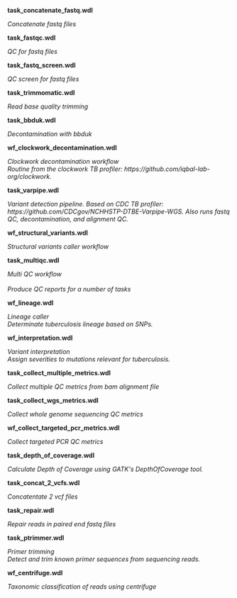<p> <b>task_concatenate_fastq.wdl</b> <p><i> Concatenate fastq files</i></p></p>
<p> <b>task_fastqc.wdl</b> <p><i> QC for fastq files</i></p></p>
<p> <b>task_fastq_screen.wdl</b> <p><i> QC screen for fastq files</i></p></p>
<p> <b>task_trimmomatic.wdl</b> <p><i> Read base quality trimming</i></p></p>
<p> <b>task_bbduk.wdl</b> <p><i> Decontamination with bbduk</i></p></p>
<p> <b>wf_clockwork_decontamination.wdl</b> <p><i> Clockwork decontamination workflow <br> Routine from the clockwork TB profiler: https://github.com/iqbal-lab-org/clockwork.</i></p></p>
<p> <b>task_varpipe.wdl</b> <p><i> Variant detection pipeline. Based on CDC TB profiler: https://github.com/CDCgov/NCHHSTP-DTBE-Varpipe-WGS. Also runs fastq QC, decontamination, and alignment QC.</i></p></p>
<p> <b>wf_structural_variants.wdl</b> <p><i> Structural variants caller workflow</i></p></p>
<p> <b>task_multiqc.wdl</b> <p><i> Multi QC workflow <br><br> Produce QC reports for a number of tasks</i></p></p>
<p> <b>wf_lineage.wdl</b> <p><i> Lineage caller <br> Determinate tuberculosis lineage based on SNPs.</i></p></p>
<p> <b>wf_interpretation.wdl</b> <p><i> Variant interpretation <br> Assign severities to mutations relevant for tuberculosis.</i></p></p>
<p> <b>task_collect_multiple_metrics.wdl</b> <p><i> Collect multiple QC metrics from bam alignment file</i></p></p>
<p> <b>task_collect_wgs_metrics.wdl</b> <p><i> Collect whole genome sequencing QC metrics</i></p></p>
<p> <b>wf_collect_targeted_pcr_metrics.wdl</b> <p><i> Collect targeted PCR QC metrics</i></p></p>
<p> <b>task_depth_of_coverage.wdl</b> <p><i> Calculate Depth of Coverage using GATK's DepthOfCoverage tool.</i></p></p>
<p> <b>task_concat_2_vcfs.wdl</b> <p><i> Concatentate 2 vcf files</i></p></p>
<p> <b>task_repair.wdl</b> <p><i> Repair reads in paired end fastq files</i></p></p>
<p> <b>task_ptrimmer.wdl</b> <p><i> Primer trimming <br> Detect and trim known primer sequences from sequencing reads.</i></p></p>
<p> <b>wf_centrifuge.wdl</b> <p><i> Taxonomic classification of reads using centrifuge</i></p></p>